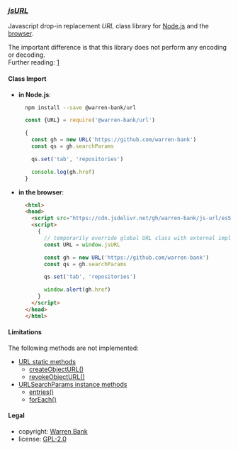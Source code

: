 ### [_jsURL_](https://github.com/warren-bank/js-url)

Javascript drop-in replacement _URL_ class library for [Node.js](https://nodejs.org/api/url.html#class-url) and the [browser](https://developer.mozilla.org/en-US/docs/Web/API/URL).

The important difference is that this library does not perform any encoding or decoding.<br />
Further reading: [1](https://stackoverflow.com/questions/45516070)

#### Class Import

* __in Node.js__:
  ```bash
    npm install --save @warren-bank/url
  ```
  ```javascript
    const {URL} = require('@warren-bank/url')

    {
      const gh = new URL('https://github.com/warren-bank')
      const qs = gh.searchParams

      qs.set('tab', 'repositories')

      console.log(gh.href)
    }
  ```

* __in the browser__:
  ```html
    <html>
    <head>
      <script src="https://cdn.jsdelivr.net/gh/warren-bank/js-url/es5-browser/jsURL.js"></script>
      <script>
        {
          // temporarily override global URL class with external implementation within scope of block
          const URL = window.jsURL

          const gh = new URL('https://github.com/warren-bank')
          const qs = gh.searchParams

          qs.set('tab', 'repositories')

          window.alert(gh.href)
        }
      </script>
    </head>
    </html>
  ```

#### Limitations

The following methods are not implemented:

* [URL static methods](https://developer.mozilla.org/en-US/docs/Web/API/URL#static_methods)
  - [createObjectURL()](https://developer.mozilla.org/en-US/docs/Web/API/URL/createObjectURL)
  - [revokeObjectURL()](https://developer.mozilla.org/en-US/docs/Web/API/URL/revokeObjectURL)
* [URLSearchParams instance methods](https://developer.mozilla.org/en-US/docs/Web/API/URLSearchParams#instance_methods)
  - [entries()](https://developer.mozilla.org/en-US/docs/Web/API/URLSearchParams/entries)
  - [forEach()](https://developer.mozilla.org/en-US/docs/Web/API/URLSearchParams/forEach)

#### Legal

* copyright: [Warren Bank](https://github.com/warren-bank)
* license: [GPL-2.0](https://www.gnu.org/licenses/old-licenses/gpl-2.0.txt)
